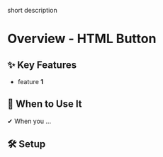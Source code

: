 short description

# Overview - HTML Button

## ✨ Key Features

- feature **1**

## 📌 When to Use It

✔ When you ...

## 🛠️ Setup
